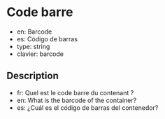 # Code barre

- en: Barcode
- es: Código de barras
- type: string
- clavier: barcode

## Description

- fr: Quel est le code barre du contenant ?
- en: What is the barcode of the container?
- es: ¿Cuál es el código de barras del contenedor?
